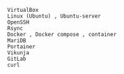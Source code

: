 	VirtualBox
	Linux (Ubuntu) , Ubuntu-server 
	OpenSSH
	Rsync
	Docker , Docker compose , container
	MariDB
	Portainer
	Vikunja
	GitLab
	curl